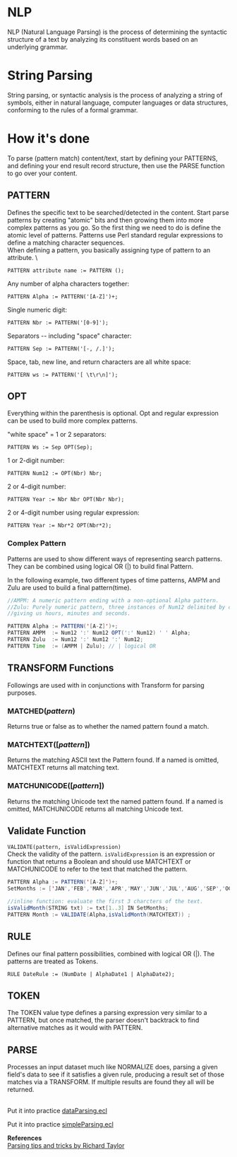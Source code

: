 # NLP

NLP (Natural Language Parsing) is the process of determining the syntactic structure of a text by analyzing its constituent words based on an underlying grammar.

# String Parsing

String parsing, or syntactic analysis is the process of analyzing a string of symbols, either in natural language, computer languages or data structures, conforming to the rules of a formal grammar.

# How it's done

To parse (pattern match) content/text, start by defining your PATTERNS, and defining your end result record structure, then use the PARSE function to go over your content.

## PATTERN

Defines the specific text to be searched/detected in the content. Start parse patterns by creating "atomic" bits and then growing them into more complex patterns as you go. So the first thing we need to do is define the atomic level of patterns. Patterns use Perl standard regular expressions to define a matching character sequences.\
When defining a pattern, you basically assigning type of pattern to an attribute. \

`PATTERN attribute name := PATTERN ();`

Any number of alpha characters together:

    PATTERN Alpha := PATTERN('[A-Z]')+;

Single numeric digit:

    PATTERN Nbr := PATTERN('[0-9]');

Separators -- including "space" character:

    PATTERN Sep := PATTERN('[-, /.]');

Space, tab, new line, and return characters are all white space:

    PATTERN ws := PATTERN('[ \t\r\n]');

## OPT

Everything within the parenthesis is optional. Opt and regular expression can be used to build more complex patterns.

"white space" = 1 or 2 separators:

    PATTERN Ws := Sep OPT(Sep);

1 or 2-digit number:

    PATTERN Num12 := OPT(Nbr) Nbr;

2 or 4-digit number:

    PATTERN Year := Nbr Nbr OPT(Nbr Nbr);

2 or 4-digit number using regular expression:

    PATTERN Year := Nbr*2 OPT(Nbr*2);

### Complex Pattern

Patterns are used to show different ways of representing search patterns. They can be combined using logical OR (|) to build final Pattern.

In the following example, two different types of time patterns, AMPM and Zulu are used to build a final pattern(time).

```java
//AMPM: A numeric pattern ending with a non-optional Alpha pattern.
//Zulu: Purely numeric pattern, three instances of Num12 delimited by colons,
//giving us hours, minutes and seconds.

PATTERN Alpha := PATTERN('[A-Z]')+;
PATTERN AMPM  := Num12 ':' Num12 OPT(':' Num12) ' ' Alpha;
PATTERN Zulu  := Num12 ':' Num12 ':' Num12;
PATTERN Time  := (AMPM | Zulu); // | logical OR
```

## TRANSFORM Functions

Followings are used with in conjunctions with Transform for parsing purposes.

### MATCHED(_pattern_)

Returns true or false as to whether the named pattern found a match.

### MATCHTEXT([*pattern*])

Returns the matching ASCII text the Pattern found. If a named is omitted, MATCHTEXT returns all matching text.

### MATCHUNICODE([*pattern*])

Returns the matching Unicode text the named pattern found. If a named is omitted, MATCHUNICODE returns all matching Unicode text.

## Validate Function

`VALIDATE(pattern, isValidExpression)`\
Check the validity of the pattern. `isValidExpression` is an expression or function that returns a Boolean and should use MATCHTEXT or MATCHUNICODE to refer to the text that matched the pattern.

```java
PATTERN Alpha := PATTERN('[A-Z]')+;
SetMonths := ['JAN','FEB','MAR','APR','MAY','JUN','JUL','AUG','SEP','OCT','NOV','DEC'];

//inline function: evaluate the first 3 charcters of the text.
isValidMonth(STRING txt) := txt[1..3] IN SetMonths;
PATTERN Month := VALIDATE(Alpha,isValidMonth(MATCHTEXT)) ;
```

## RULE

Defines our final pattern possibilities, combined with logical OR (|). The patterns are treated as Tokens.

    RULE DateRule := (NumDate | AlphaDate1 | AlphaDate2);

## TOKEN

The TOKEN value type defines a parsing expression very similar to a PATTERN, but once matched, the parser doesn't backtrack to find alternative matches as it would with PATTERN.

## PARSE

Processes an input dataset much like NORMALIZE does, parsing a given field's data to see if it satisfies a given rule, producing a result set of those matches via a TRANSFORM. If multiple results are found they all will be returned.

\
Put it into practice [dataParsing.ecl](https://ide.hpccsystems.com/workspaces/share/291d17d9-e5cb-4fac-83c2-ac5997c28a31)

Put it into practice [simpleParsing.ecl](https://ide.hpccsystems.com/workspaces/share/291d17d9-e5cb-4fac-83c2-ac5997c28a31)

**References**\
[Parsing tips and tricks by Richard Taylor](https://hpccsystems.com/blog/Tips_and_Tricks_for_ECL_Part2_PARSE)
